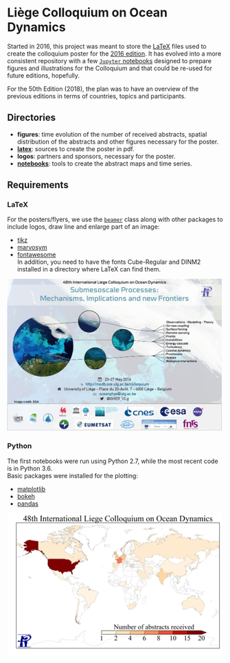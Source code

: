 # Liège Colloquium on Ocean Dynamics

Started in 2016, this project was meant to store the [LaTeX](./latex) files used to create the colloquium poster for the [2016 edition](http://modb.oce.ulg.ac.be/?page=colloquium&year=2016). It has evolved into a more consistent repository with a few [`Jupyter` notebooks](./notebooks) designed to prepare figures and illustrations for the Colloquium and that could be re-used for future editions, hopefully.

For the 50th Edition (2018), the plan was to have an overview of the previous editions in terms of countries, topics and participants.

## Directories

* **figures**: time evolution of the number of received abstracts, spatial distribution of the abstracts and other figures necessary for the poster.
* [**latex**](./latex/README.md): sources to create the poster in pdf.
* **logos**: partners and sponsors, necessary for the poster.
* [**notebooks**](./notebook/README.md): tools to create the abstract maps and time series.

## Requirements

### LaTeX

For the posters/flyers, we use the [`beamer`](https://www.ctan.org/tex-archive/macros/latex/contrib/beamer?lang=en) class along with other packages to include logos, draw line and enlarge part of an image:
* [tikz](https://www.ctan.org/pkg/pgf?lang=en)
* [marvosym](https://www.ctan.org/pkg/marvosym?lang=en)
* [fontawesome](https://www.ctan.org/tex-archive/fonts/fontawesome?lang=en)        
In addition, you need to have the fonts Cube-Regular and DINM2 installed in a directory where LaTeX can find them.

<img src="./figures/CLQ2016_poster.jpg " width="500">

### Python 
The first notebooks were run using Python 2.7, while the most recent code is in Python 3.6.     
Basic packages were installed for the plotting:
* [matplotlib](https://matplotlib.org/)
* [bokeh](http://bokeh.pydata.org)
* [pandas](http://pandas.pydata.org/)   

<img src="./figures/abstractslist2016_map.png " width="500">
